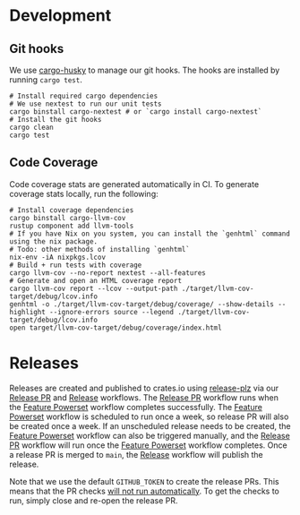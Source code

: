# Development

## Git hooks

We use [cargo-husky](https://crates.io/crates/cargo-husky) to manage our git hooks. The hooks are installed by running
`cargo test`.

```shell
# Install required cargo dependencies
# We use nextest to run our unit tests
cargo binstall cargo-nextest # or `cargo install cargo-nextest`
# Install the git hooks
cargo clean
cargo test
```

## Code Coverage

Code coverage stats are generated automatically in CI. To generate coverage stats locally, run the following:

```shell
# Install coverage dependencies
cargo binstall cargo-llvm-cov
rustup component add llvm-tools
# If you have Nix on you system, you can install the `genhtml` command using the nix package.
# Todo: other methods of installing `genhtml`
nix-env -iA nixpkgs.lcov
# Build + run tests with coverage
cargo llvm-cov --no-report nextest --all-features 
# Generate and open an HTML coverage report
cargo llvm-cov report --lcov --output-path ./target/llvm-cov-target/debug/lcov.info
genhtml -o ./target/llvm-cov-target/debug/coverage/ --show-details --highlight --ignore-errors source --legend ./target/llvm-cov-target/debug/lcov.info
open target/llvm-cov-target/debug/coverage/index.html
```

# Releases

Releases are created and published to crates.io using [release-plz](https://github.com/MarcoIeni/release-plz) via
our [Release PR][ReleasePRLink] and [Release][ReleaseLink] workflows. The [Release PR][ReleasePRLink] workflow runs when
the [Feature Powerset][FeaturePowersetLink] workflow completes successfully. The [Feature Powerset][FeaturePowersetLink]
workflow is scheduled to run once a week, so release PR will also be created once a week. If an unscheduled release
needs to be created, the [Feature Powerset][FeaturePowersetLink] workflow can also be triggered manually, and
the [Release PR][ReleasePRLink] workflow will run once the [Feature Powerset][FeaturePowersetLink] workflow completes.
Once a release PR is merged to `main`, the [Release][ReleaseLink] workflow will publish the release.

Note that we use the default `GITHUB_TOKEN` to create the release PRs. This means that the PR checks [will not
run automatically](https://docs.github.com/en/actions/security-guides/automatic-token-authentication#using-the-github_token-in-a-workflow).
To get the checks to run, simply close and re-open the release PR.

[ReleaseLink]: https://github.com/roadster-rs/roadster/blob/main/.github/workflows/release.yml

[ReleasePRLink]: https://github.com/roadster-rs/roadster/blob/main/.github/workflows/release_pr.yml

[FeaturePowersetLink]: https://github.com/roadster-rs/roadster/blob/main/.github/workflows/feature_powerset.yml
